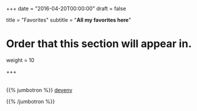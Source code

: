 +++
date = "2016-04-20T00:00:00"
draft = false

title = "Favorites"
subtitle = "**All my favorites here**"

# Order that this section will appear in.
weight = 10

+++

<!--
<div style="text-align: center;">
<h1>Academic</h1>
<h2 style="margin-top: 0;">Create a beautifully simple personal or academic website</h2>
</div>
-->

<div style="height: 5px;"></div>

{{% jumbotron %}}
[devenv](https://zhoumingjun.github.io/devenv)

{{% /jumbotron %}}
